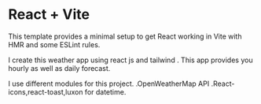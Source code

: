 # React + Vite

This template provides a minimal setup to get React working in Vite with HMR and some ESLint rules.

I create this weather app using react js and tailwind .
This app provides you hourly as well as daily forecast.

I use different modules for this project.
.OpenWeatherMap API
.React-icons,react-toast,luxon for datetime.
